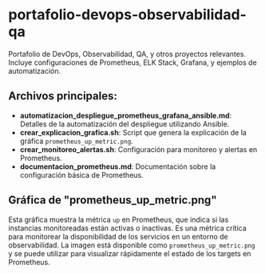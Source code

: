 # portafolio-devops-observabilidad-qa
Portafolio de DevOps, Observabilidad, QA, y otros proyectos relevantes. Incluye configuraciones de Prometheus, ELK Stack, Grafana, y ejemplos de automatización.

## Archivos principales:
- **automatizacion_despliegue_prometheus_grafana_ansible.md**: Detalles de la automatización del despliegue utilizando Ansible.
- **crear_explicacion_grafica.sh**: Script que genera la explicación de la gráfica `prometheus_up_metric.png`.
- **crear_monitoreo_alertas.sh**: Configuración para monitoreo y alertas en Prometheus.
- **documentacion_prometheus.md**: Documentación sobre la configuración básica de Prometheus.

## Gráfica de "prometheus_up_metric.png"

Esta gráfica muestra la métrica `up` en Prometheus, que indica si las instancias monitoreadas están activas o inactivas. Es una métrica crítica para monitorear la disponibilidad de los servicios en un entorno de observabilidad. La imagen está disponible como `prometheus_up_metric.png` y se puede utilizar para visualizar rápidamente el estado de los targets en Prometheus.
